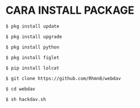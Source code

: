 # CARA INSTALL PACKAGE


```
$ pkg install update

$ pkg install upgrade

$ pkg install python

$ pkg install figlet

$ pip install lolcat

$ git clone https://github.com/Rhmn8/webdav

$ cd webdav

$ sh hackdav.sh
```
